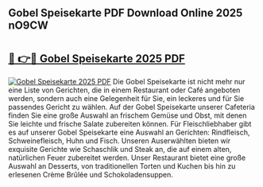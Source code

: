 ## Gobel Speisekarte PDF Download Online 2025 nO9CW

# <h2><a href="http://gccqsz.nevu.top/?p=Gobel+Speisekarte">🔗 👉🔴 Gobel Speisekarte 2025 PDF</a></h2>

[![Gobel Speisekarte 2025 PDF](https://i.imgur.com/dBaPXMq.png)](http://gccqsz.nevu.top/?p=Gobel+Speisekarte)
Die Gobel Speisekarte ist nicht mehr nur eine Liste von Gerichten, die in einem Restaurant oder Café angeboten werden, sondern auch eine Gelegenheit für Sie, ein leckeres und für Sie passendes Gericht zu wählen. Auf der Gobel Speisekarte unserer Cafeteria finden Sie eine große Auswahl an frischem Gemüse und Obst, mit denen Sie leichte und frische Salate zubereiten können. Für Fleischliebhaber gibt es auf unserer Gobel Speisekarte eine Auswahl an Gerichten: Rindfleisch, Schweinefleisch, Huhn und Fisch. Unseren Auserwählten bieten wir exquisite Gerichte wie Schaschlik und Steak an, die auf einem alten, natürlichen Feuer zubereitet werden. Unser Restaurant bietet eine große Auswahl an Desserts, von traditionellen Torten und Kuchen bis hin zu erlesenen Crème Brûlée und Schokoladensuppen.
